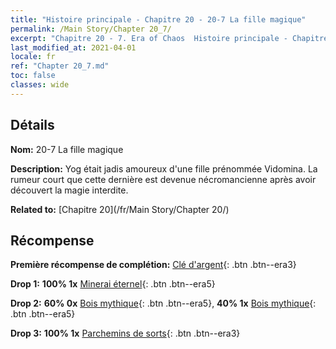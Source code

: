 ```yaml
---
title: "Histoire principale - Chapitre 20 - 20-7 La fille magique"
permalink: /Main Story/Chapter 20_7/
excerpt: "Chapitre 20 - 7. Era of Chaos  Histoire principale - Chapitre 20_7. 20-7 La fille magique"
last_modified_at: 2021-04-01
locale: fr
ref: "Chapter 20_7.md"
toc: false
classes: wide
---
```


## Détails

 **Nom:** 20-7 La fille magique

 **Description:** Yog était jadis amoureux d'une fille prénommée Vidomina. La rumeur court que cette dernière est devenue nécromancienne après avoir découvert la magie interdite.

 **Related to:** [Chapitre 20](/fr/Main Story/Chapter 20/)

## Récompense

 **Première récompense de complétion:** [Clé d'argent](/fr/Items/con_693/){: .btn .btn--era3}

 **Drop 1:** **100% 1x** [Minerai éternel](/fr/Items/mat_68/){: .btn .btn--era5}

 **Drop 2:** **60% 0x** [Bois mythique](/fr/Items/mat_62/){: .btn .btn--era5}, **40% 1x** [Bois mythique](/fr/Items/mat_62/){: .btn .btn--era5}

 **Drop 3:** **100% 1x** [Parchemins de sorts](/fr/Items/con_694/){: .btn .btn--era3}

